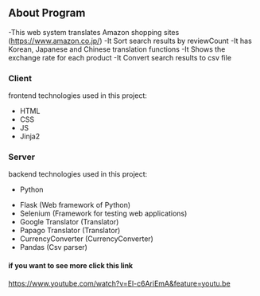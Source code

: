 ## About Program 
-This web system translates Amazon shopping sites (https://www.amazon.co.jp/)
-It Sort search results by reviewCount
-It has Korean, Japanese and Chinese translation functions
-It Shows the exchange rate for each product
-It Convert search results to csv file

### Client 
frontend technologies used in this project:

* HTML
* CSS
* JS
* Jinja2

### Server 
backend technologies used in this project:

* Python
- Flask (Web framework of Python)
- Selenium (Framework for testing web applications)
- Google Translator (Translator)
- Papago Translator (Translator)
- CurrencyConverter (CurrencyConverter)
- Pandas (Csv parser)

#### if you want to see more click this link 
https://www.youtube.com/watch?v=El-c6AriEmA&feature=youtu.be

